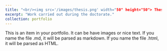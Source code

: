 ```yaml
---
title: "<br/><img src='/images/thesis.png' width="50" height="50"> Thesis Project"
excerpt: "Work carried out during the doctorate."
collection: portfolio
---
```




This is an item in your portfolio. It can be have images or nice text. If you name the file .md, it will be parsed as markdown. If you name the file .html, it will be parsed as HTML.
